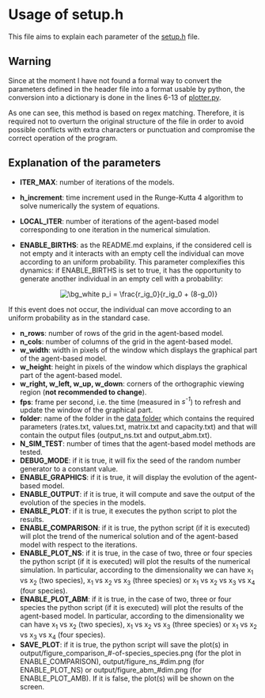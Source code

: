 # Usage of setup.h
This file aims to explain each parameter of the [setup.h](https://github.com/tommasomarzi/Competitive-Lotka-Volterra/blob/master/utilities/setup.h) file.

## Warning
Since at the moment I have not found a formal way to convert the parameters defined in the header file into a format usable by python, the conversion into a dictionary is done in the lines 6-13 of [plotter.py](https://github.com/tommasomarzi/Competitive-Lotka-Volterra/blob/master/utilities/plotter.py). 

As one can see, this method is based on regex matching. 
Therefore, it is required not to overturn the original structure of the file in order to avoid possible conflicts with extra characters or punctuation and compromise the correct operation of the program.

## Explanation of the parameters
* **ITER_MAX**:                         number of iterations of the models.
* **h_increment**:                      time increment used in the Runge-Kutta 4 algorithm to solve numerically the system of equations.
* **LOCAL_ITER**:                       number of iterations of the agent-based model corresponding to one iteration in the numerical simulation.
* **ENABLE_BIRTHS**:                    as the README.md explains, if the considered cell is not empty and it interacts with an empty cell the individual can move according to an uniform probability. This parameter complexifies this dynamics: if ENABLE_BIRTHS is set to true, it has the opportunity to generate another individual in an empty cell with a probability:

    <p  align="center">
    <img src="https://latex.codecogs.com/png.image?\dpi{110}&space;\bg_white&space;p_i&space;=&space;\frac{r_ig_0}{r_ig_0&space;&plus;&space;(8-g_0)}" title="\bg_white p_i = \frac{r_ig_0}{r_ig_0 + (8-g_0)}" />
    </p>
    
If this event does not occur, the individual can move according to an uniform probability as in the standard case.
* **n_rows**:                           number of rows of the grid in the agent-based model.
* **n_cols**:                           number of columns of the grid in the agent-based model.
* **w_width**:                          width in pixels of the window which displays the graphical part of the agent-based model.
* **w_height**:                         height in pixels of the window which displays the graphical part of the agent-based model.
* **w_right, w_left, w_up, w_down**:    corners of the orthographic viewing region (**not recommended to change**).
* **fps**:                              frame per second, i.e. the time (measured in *s<sup>-1</sup>*) to refresh and update the window of the graphical part.
* **folder**:                           name of the folder in the [data folder](https://github.com/tommasomarzi/Competitive-Lotka-Volterra/tree/master/data) which contains the required parameters (rates.txt, values.txt, matrix.txt and capacity.txt) and that will contain the output files (output_ns.txt and output_abm.txt).
* **N_SIM_TEST**:                       number of times that the agent-based model methods are tested.                     
* **DEBUG_MODE**:                       if it is true, it will fix the seed of the random number generator to a constant value.
* **ENABLE_GRAPHICS**:                  if it is true, it will display the evolution of the agent-based model.
* **ENABLE_OUTPUT**:                    if it is true, it will compute and save the output of the evolution of the species in the models. 
* **ENABLE_PLOT**:                      if it is true, it executes the python script to plot the results.
* **ENABLE_COMPARISON**:                if it is true, the python script (if it is executed) will plot the trend of the numerical solution and of the agent-based model with respect to the iterations.
* **ENABLE_PLOT_NS**:                   if it is true, in the case of two, three or four species the python script (if it is executed) will plot the results of the numerical simulation. In particular, according to the dimensionality we can have x<sub>1</sub> vs x<sub>2</sub> (two species), x<sub>1</sub> vs x<sub>2</sub> vs x<sub>3</sub> (three species) or x<sub>1</sub> vs x<sub>2</sub> vs x<sub>3</sub> vs x<sub>4</sub> (four species).
* **ENABLE_PLOT_ABM**:                  if it is true, in the case of two, three or four species the python script (if it is executed) will plot the results of the agent-based model. In particular, according to the dimensionality we can have x<sub>1</sub> vs x<sub>2</sub> (two species), x<sub>1</sub> vs x<sub>2</sub> vs x<sub>3</sub> (three species) or x<sub>1</sub> vs x<sub>2</sub> vs x<sub>3</sub> vs x<sub>4</sub> (four species).
* **SAVE_PLOT**:                      if it is true, the python script will save the plot(s) in output/figure_comparison_#-of-species_species.png (for the plot in ENABLE_COMPARISON), output/figure_ns_#dim.png (for ENABLE_PLOT_NS) or output/figure_abm_#dim.png (for ENABLE_PLOT_AMB). If it is false, the plot(s) will be shown on the screen. 